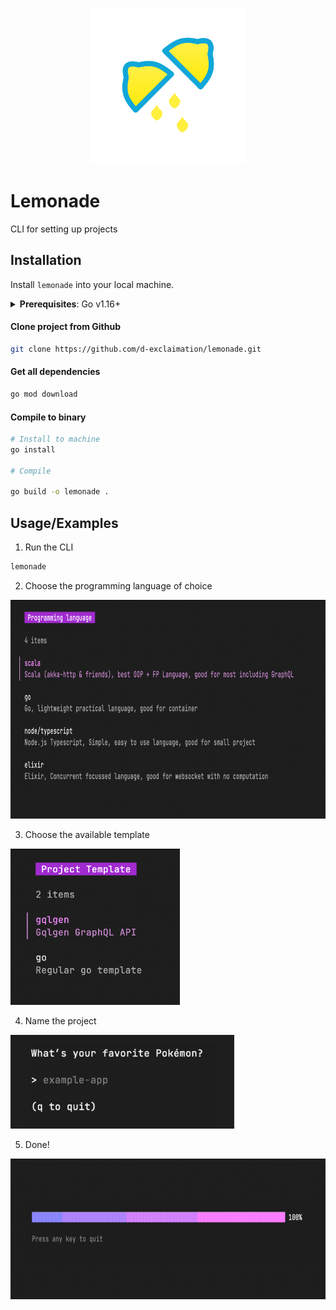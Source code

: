 <p align="center">
    <img src="./lemonade.png" width="250"/>
</p>

# Lemonade

CLI for setting up projects

## Installation

Install `lemonade` into your local machine.

<details>
<summary><b>Prerequisites</b>: Go v1.16+</summary>

[Download Go from golang.org](https://golang.org/doc/install)

</details>

#### Clone project from Github

```bash
git clone https://github.com/d-exclaimation/lemonade.git
```

#### Get all dependencies

```bash
go mod download
```

#### Compile to binary

```bash
# Install to machine
go install

# Compile

go build -o lemonade .
```

## Usage/Examples

1. Run the CLI

```bash
lemonade
```

2. Choose the programming language of choice

<img src="static/images/languages.png" height="350" />

3. Choose the available template

<img src="static/images/templates.png" height="250" />

4. Name the project

<img src="static/images/name.png" height="150" />

5. Done!

<img src="static/images/loading.png" height="225" />